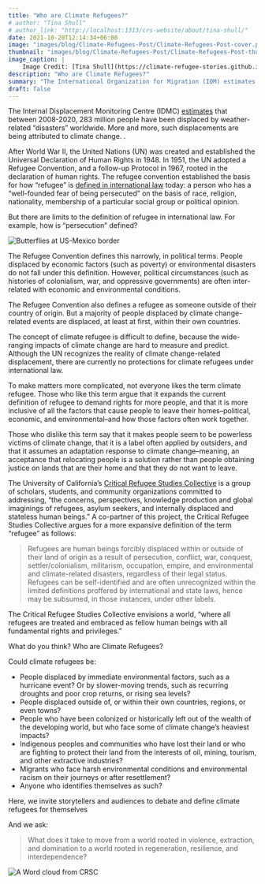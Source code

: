 ```yaml
---
title: "Who are Climate Refugees?"
# author: "Tina Shull"
# author_link: "http://localhost:1313/crs-website/about/tina-shull/"
date: 2021-10-20T12:14:34+06:00
image: "images/blog/Climate-Refugees-Post/Climate-Refugees-Post-cover.png"
thumbnail: "images/blog/Climate-Refugees-Post/Climate-Refugees-Post-thumb.png"
image_caption: |
    Image Credit: [Tina Shull](https://climate-refugee-stories.github.io/crs-website/about/tina-shull)
description: "Who are Climate Refugees?"
summary: "The International Organization for Migration (IOM) estimates that in 2019, 25 million people were displaced by climate change-related events."
draft: false
---
```


The Internal Displacement Monitoring Centre (IDMC) [estimates](https://www.internal-displacement.org/database/displacement-data) that between 2008-2020, 283 million people have been displaced by weather-related “disasters” worldwide. More and more,   such displacements are being attributed to climate change. .


After World War II, the United Nations (UN) was created and established the Universal Declaration of Human Rights in 1948. In 1951, the UN adopted a Refugee Convention, and a follow-up Protocol in 1967, rooted in the declaration of human rights. The refugee convention established the basis for how “refugee” is [defined in international law](https://www.unhcr.org/5aa290937.pdf) today: a person who has a “well-founded fear of being persecuted” on the basis of race, religion, nationality, membership of a particular social group or political opinion.


But there are limits to the definition of refugee in international law. For example, how is “persecution” defined?

![Butterflies at US-Mexico border](../../images/blog/Climate-Refugees-Post/2Capture.webp#caption "Butterflies aloft at the US-Mexico border in Nogales, Arizona.
Image Credit: Steve Pavey, [Hope in Focus](https://www.stevepavey.com/index)")


The Refugee Convention defines this narrowly, in political terms. People displaced by economic factors (such as poverty) or environmental disasters do not fall under this definition. However, political circumstances (such as histories of colonialism, war, and oppressive governments) are often inter-related with economic and environmental conditions.


The Refugee Convention also defines a refugee as someone outside of their country of origin. But a majority of people displaced by climate change-related events are displaced, at least at first, within their own countries.


The concept of climate refugee is difficult to define, because the wide-ranging impacts of climate change are hard to measure and predict. Although the UN recognizes the reality of climate change-related displacement, there are currently no protections for climate refugees under international law.


To make matters more complicated, not everyone likes the term climate refugee.
Those who like this term argue that it expands the current definition of refugee to demand rights for more people, and that it is more inclusive of all the factors that cause people to leave their homes–political, economic, and environmental–and how those factors often work together.


Those who dislike this term say that it makes people seem to be powerless victims of climate change, that it is a label often applied by outsiders, and that it assumes an adaptation response to climate change–meaning, an acceptance that relocating people is a solution rather than people obtaining justice on lands that are their home and that they do not want to leave.


The University of California’s [Critical Refugee Studies Collective](https://criticalrefugeestudies.com/) is a group of scholars, students, and community organizations committed to addressing, “the concerns, perspectives, knowledge production and global imaginings of refugees, asylum seekers, and internally displaced and stateless human beings.” A co-partner of this project, the Critical Refugee Studies Collective argues for a more expansive definition of the term “refugee” as follows:

> Refugees are human beings forcibly displaced within or outside of their land of origin as a result of persecution, conflict, war, conquest, settler/colonialism, militarism, occupation, empire, and environmental and climate-related disasters, regardless of their legal status. Refugees can be self-identified and are often unrecognized within the limited definitions proffered by international and state laws, hence may be subsumed, in those instances, under other labels.

The Critical Refugee Studies Collective envisions a world, “where all refugees are treated and embraced as fellow human beings with all fundamental rights and privileges.”  

What do you think? Who are Climate Refugees?


Could climate refugees be:

- People displaced by immediate environmental factors, such as a hurricane event? Or by slower-moving trends, such as recurring droughts and poor crop returns, or rising sea levels?
- People displaced outside of, or within their own countries, regions, or even towns?
- People who have been colonized or historically left out of the wealth of the developing world, but who face some of climate change’s heaviest impacts?
- Indigenous peoples and communities who have lost their land or who are fighting to protect their land from the interests of oil, mining, tourism, and other extractive industries?
- Migrants who face harsh environmental conditions and environmental racism on their journeys or after resettlement?
- Anyone who identifies themselves as such?

Here, we invite storytellers and audiences to debate and define climate refugees for themselves

<!-- TO-DO: Center -->
And we ask:  
> What does it take to move from a world rooted in violence, extraction, and domination to a world rooted in regeneration, resilience, and interdependence?

<!-- TO-DO: Center -->
![A Word cloud from CRSC](../../images/blog/Climate-Refugees-Post/3Capture.webp#caption "*A word cloud created from audience responses at a convening of the UC Critical Refugee Studies Collective at UCLA in April of 2018.
Participants were asked to define the concept of climate refugees.*")


